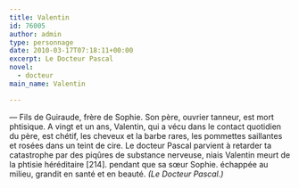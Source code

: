 ```yaml
---
title: Valentin
id: 76005
author: admin
type: personnage
date: 2010-03-17T07:18:11+00:00
excerpt: Le Docteur Pascal
novel:
  - docteur
main_name: Valentin

---
```

— Fils de Guiraude, frère de Sophie. Son père, ouvrier tanneur, est mort phtisique. A vingt et un ans, Valentin, qui a vécu dans le contact quotidien du père, est chétif, les cheveux et la barbe rares, les pommettes saillantes et rosées dans un teint de cire. Le docteur Pascal parvient à retarder ta catastrophe par des piqûres de substance nerveuse, niais Valentin meurt de la phtisie héréditaire [214]. pendant que sa sœur Sophie. échappée au milieu, grandit en santé et en beauté. _(Le Docteur Pascal.)_